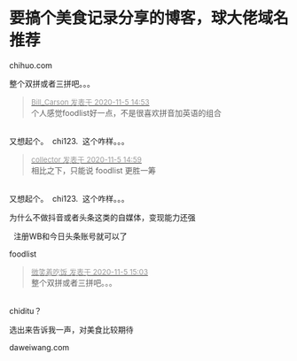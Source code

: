 # 要搞个美食记录分享的博客，球大佬域名推荐


chihuo.com

整个双拼或者三拼吧。。。<img src="static/image/smiley/default/smile.gif" smilieid="1" border="0" alt="" />

<div class="quote"><blockquote><font size="2"><a href="https://www.hostloc.com/forum.php?mod=redirect&amp;goto=findpost&amp;pid=9406688&amp;ptid=762794" target="_blank"><font color="#999999">Bill_Carson 发表于 2020-11-5 14:53</font></a></font><br />
个人感觉foodlist好一点，不是很喜欢拼音加英语的组合</blockquote></div><br />
又想起个。&nbsp;&nbsp;chi123.&nbsp;&nbsp;这个咋样。。。

<div class="quote"><blockquote><font size="2"><a href="https://www.hostloc.com/forum.php?mod=redirect&amp;goto=findpost&amp;pid=9406717&amp;ptid=762794" target="_blank"><font color="#999999">collector 发表于 2020-11-5 14:59</font></a></font><br />
相比之下，只能说 foodlist 更胜一筹</blockquote></div><br />
又想起个。&nbsp;&nbsp;chi123.&nbsp;&nbsp;这个咋样。。。

为什么不做抖音或者头条这类的自媒体，变现能力还强

<img src="static/image/smiley/default/lol.gif" smilieid="12" border="0" alt="" />&nbsp;&nbsp;注册WB和今日头条账号就可以了

foodlist 

<div class="quote"><blockquote><font size="2"><a href="https://www.hostloc.com/forum.php?mod=redirect&amp;goto=findpost&amp;pid=9406742&amp;ptid=762794" target="_blank"><font color="#999999">微笑着吃饭 发表于 2020-11-5 15:03</font></a></font><br />
整个双拼或者三拼吧。。。</blockquote></div><br />
chiditu？

选出来告诉我一声，对美食比较期待

daweiwang.com
